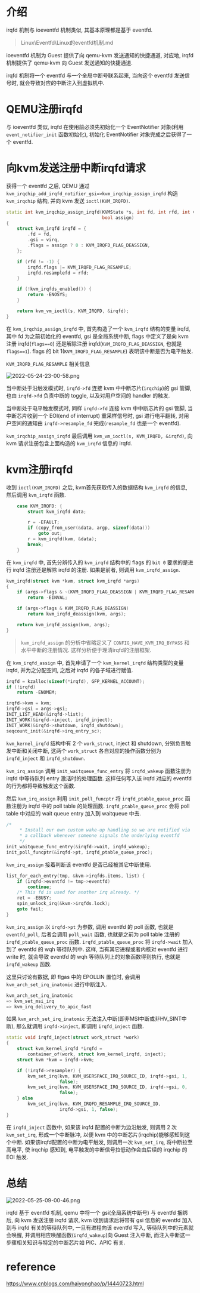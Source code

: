 
# 介绍

irqfd 机制与 ioeventfd 机制类似, 其基本原理都是基于 eventfd.

> Linux\Eventfd\Linux的eventfd机制.md

ioeventfd 机制为 Guest 提供了向 qemu-kvm 发送通知的快捷通道, 对应地, irqfd 机制提供了 qemu-kvm 向 Guest 发送通知的快捷通道.

irqfd 机制将一个 eventfd 与一个全局中断号联系起来, 当向这个 eventfd 发送信号时, 就会导致对应的中断注入到虚拟机中.

# QEMU注册irqfd

与 ioeventfd 类似, irqfd 在使用前必须先初始化一个 EventNotifier 对象(利用 `event_notifier_init` 函数初始化), 初始化 EventNotifier 对象完成之后获得了一个 eventfd.

# 向kvm发送注册中断irqfd请求

获得一个 eventfd 之后, QEMU 通过 `kvm_irqchip_add_irqfd_notifier_gsi=>kvm_irqchip_assign_irqfd` 构造 `kvm_irqchip` 结构, 并向 kvm 发送 `ioctl(KVM_IRQFD)`.

```cpp
static int kvm_irqchip_assign_irqfd(KVMState *s, int fd, int rfd, int virq,
                                    bool assign)
{
    struct kvm_irqfd irqfd = {
        .fd = fd,
        .gsi = virq,
        .flags = assign ? 0 : KVM_IRQFD_FLAG_DEASSIGN,
    };

    if (rfd != -1) {
        irqfd.flags |= KVM_IRQFD_FLAG_RESAMPLE;
        irqfd.resamplefd = rfd;
    }

    if (!kvm_irqfds_enabled()) {
        return -ENOSYS;
    }

    return kvm_vm_ioctl(s, KVM_IRQFD, &irqfd);
}
```

在 `kvm_irqchip_assign_irqfd` 中, 首先构造了一个 `kvm_irqfd` 结构的变量 irqfd, 其中 fd 为之前初始化的 eventfd, gsi 是全局系统中断, flags 中定义了是向 kvm 注册 irqfd(`flags==0`) 还是解除注册 irqfd(`KVM_IRQFD_FLAG_DEASSIGN`, 也就是 `flags==1`). flags 的 bit 1(`KVM_IRQFD_FLAG_RESAMPLE`) 表明该中断是否为电平触发.

`KVM_IRQFD_FLAG_RESAMPLE` 相关信息

![2022-05-24-23-00-58.png](./images/2022-05-24-23-00-58.png)

当中断处于沿触发模式时, `irqfd->fd` 连接 kvm 中中断芯片(`irqchip`)的 gsi 管脚, 也由 `irqfd->fd` 负责中断的 toggle, 以及对用户空间的 handler 的触发.

当中断处于电平触发模式时, 同样 `irqfd->fd` 连接 kvm 中中断芯片的 gsi 管脚, 当中断芯片收到一个 EOI(end of interrupt) 重采样信号时, gsi 进行电平翻转, 对用户空间的通知由 `irqfd->resample_fd` 完成(`resample_fd` 也是一个 eventfd).

`kvm_irqchip_assign_irqfd` 最后调用 `kvm_vm_ioctl(s, KVM_IRQFD, &irqfd)`, 向 kvm 请求注册包含上面构造的 `kvm_irqfd` 信息的 irqfd.

# kvm注册irqfd

收到 `ioctl(KVM_IRQFD)` 之后, kvm首先获取传入的数据结构 `kvm_irqfd` 的信息, 然后调用 `kvm_irqfd` 函数.

```cpp
	case KVM_IRQFD: {
		struct kvm_irqfd data;

		r = -EFAULT;
		if (copy_from_user(&data, argp, sizeof(data)))
			goto out;
		r = kvm_irqfd(kvm, &data);
		break;
	}
```

在 `kvm_irqfd` 中, 首先分辨传入的 `kvm_irqfd` 结构中的 flags 的 `bit 0` 要求的是进行 irqfd 注册还是解除 irqfd 的注册. 如果是前者, 则调用 `kvm_irqfd_assign`.

```cpp
kvm_irqfd(struct kvm *kvm, struct kvm_irqfd *args)
{
	if (args->flags & ~(KVM_IRQFD_FLAG_DEASSIGN | KVM_IRQFD_FLAG_RESAMPLE))
		return -EINVAL;

	if (args->flags & KVM_IRQFD_FLAG_DEASSIGN)
		return kvm_irqfd_deassign(kvm, args);

	return kvm_irqfd_assign(kvm, args);
}
```

> `kvm_irqfd_assign` 的分析中省略定义了 `CONFIG_HAVE_KVM_IRQ_BYPASS` 和水平中断的注册情况. 这样分析便于理清irqfd的注册框架.

在 `kvm_irqfd_assign` 中, 首先申请了一个 `kvm_kernel_irqfd` 结构类型的变量 irqfd, 并为之分配空间, 之后对 irqfd 的各子域进行赋值.

```cpp
irqfd = kzalloc(sizeof(*irqfd), GFP_KERNEL_ACCOUNT);
if (!irqfd)
    return -ENOMEM;

irqfd->kvm = kvm;
irqfd->gsi = args->gsi;
INIT_LIST_HEAD(&irqfd->list);
INIT_WORK(&irqfd->inject, irqfd_inject);
INIT_WORK(&irqfd->shutdown, irqfd_shutdown);
seqcount_init(&irqfd->irq_entry_sc);
```

`kvm_kernel_irqfd` 结构中有 2 个 `work_struct`, inject 和 shutdown, 分别负责触发中断和关闭中断, 这两个 `work_struct` 各自对应的操作函数分别为 `irqfd_inject` 和 `irqfd_shutdown`.

`kvm_irq_assign` 调用 `init_waitqueue_func_entry` 将 `irqfd_wakeup` 函数注册为 irqfd 中等待队列 entry 激活时的处理函数. 这样任何写入该 irqfd 对应的 eventfd 的行为都将导致触发这个函数.

然后 `kvm_irq_assign` 利用 `init_poll_funcptr` 将 `irqfd_ptable_queue_proc` 函数注册为 irqfd 中的 poll table 的处理函数. `irqfd_ptable_queue_proc` 会将 poll table 中对应的 wait queue entry 加入到 waitqueue 中去.

```cpp
/*
	 * Install our own custom wake-up handling so we are notified via
	 * a callback whenever someone signals the underlying eventfd
	 */
init_waitqueue_func_entry(&irqfd->wait, irqfd_wakeup);
init_poll_funcptr(&irqfd->pt, irqfd_ptable_queue_proc);
```

`kvm_irq_assign` 接着判断该 eventfd 是否已经被其它中断使用.

```cpp
list_for_each_entry(tmp, &kvm->irqfds.items, list) {
    if (irqfd->eventfd != tmp->eventfd)
        continue;
    /* This fd is used for another irq already. */
    ret = -EBUSY;
    spin_unlock_irq(&kvm->irqfds.lock);
    goto fail;
}
```

`kvm_irq_assign` 以 `irqfd->pt` 为参数, 调用 eventfd 的 poll 函数, 也就是 `eventfd_poll`, 后者会调用 `poll_wait` 函数, 也就是之前为 poll table 注册的 `irqfd_ptable_queue_proc` 函数. `irqfd_ptable_queue_proc` 将 `irqfd->wait` 加入到了 eventfd 的 wqh 等待队列中. 这样, 当有其它进程或者内核对 eventfd 进行 write 时, 就会导致 eventfd 的 wqh 等待队列上的对象函数得到执行, 也就是 `irqfd_wakeup` 函数.

这里只讨论有数据, 即 flgas 中的 EPOLLIN 置位时, 会调用 `kvm_arch_set_irq_inatomic` 进行中断注入.

```cpp
kvm_arch_set_irq_inatomic
=> kvm_set_msi_irq
=> kvm_irq_delivery_to_apic_fast
```

如果 `kvm_arch_set_irq_inatomic` 无法注入中断(即非MSI中断或非HV_SINT中断), 那么就调用 `irqfd->inject`, 即调用 `irqfd_inject` 函数.

```cpp
static void irqfd_inject(struct work_struct *work)
{
    struct kvm_kernel_irqfd *irqfd =
        container_of(work, struct kvm_kernel_irqfd, inject);
    struct kvm *kvm = irqfd->kvm;

    if (!irqfd->resampler) {
        kvm_set_irq(kvm, KVM_USERSPACE_IRQ_SOURCE_ID, irqfd->gsi, 1,
                    false);
        kvm_set_irq(kvm, KVM_USERSPACE_IRQ_SOURCE_ID, irqfd->gsi, 0,
                    false);
    } else
        kvm_set_irq(kvm, KVM_IRQFD_RESAMPLE_IRQ_SOURCE_ID,
                    irqfd->gsi, 1, false);
}
```

在 `irqfd_inject` 函数中, 如果该 irqfd 配置的中断为边沿触发, 则调用 2 次 `kvm_set_irq`, 形成一个中断脉冲, 以便 kvm 中的中断芯片(irqchip)能够感知到这个中断. 如果该irqfd配置的中断为电平触发, 则调用一次 `kvm_set_irq`, 将中断拉至高电平, 使 irqchip 感知到, 电平触发的中断信号拉低动作会由后续的 irqchip 的 EOI 触发.

# 总结

![2022-05-25-09-00-46.png](./images/2022-05-25-09-00-46.png)

irqfd 基于 eventfd 机制, qemu 中将一个 gsi(全局系统中断号) 与 eventfd 捆绑后, 向 kvm 发送注册 irqfd 请求, kvm 收到请求后将带有 gsi 信息的 eventfd 加入到与 irqfd 有关的等待队列中, 一旦有进程向该 eventfd 写入, 等待队列中的元素就会唤醒, 并调用相应唤醒函数(`irqfd_wakeup`)向 Guest 注入中断, 而注入中断这一步骤相关知识与特定的中断芯片如 PIC、APIC 有关.

# reference

https://www.cnblogs.com/haiyonghao/p/14440723.html
